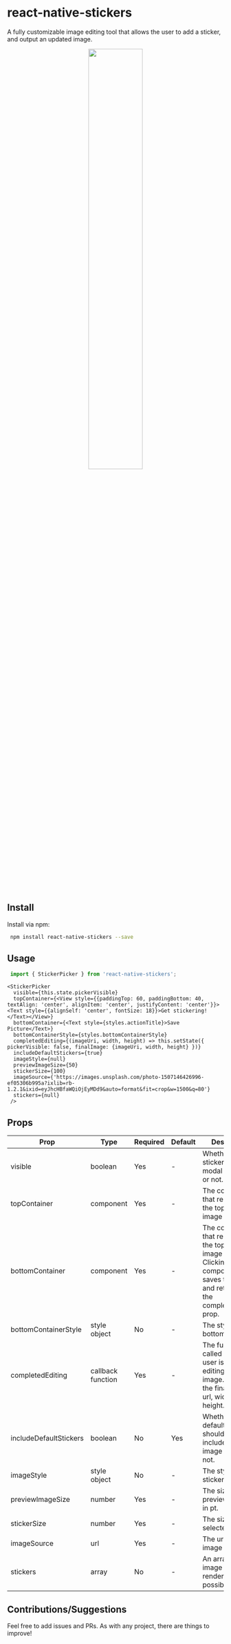 # react-native-stickers
A fully customizable image editing tool that allows the user to add a sticker, and output an updated image.

<p align="center">
<img src="sticker_ux.gif" width="50%" style="margin-left: 25%, margin-right: 25%, margin-bottom: 200px;" />
</p>

## Install
Install via npm:
```sh
 npm install react-native-stickers --save
```

## Usage
```js
 import { StickerPicker } from 'react-native-stickers';
```

```
<StickerPicker
  visible={this.state.pickerVisible}
  topContainer={<View style={{paddingTop: 60, paddingBottom: 40, textAlign: 'center', alignItem: 'center', justifyContent: 'center'}}><Text style={{alignSelf: 'center', fontSize: 18}}>Get stickering!</Text></View>}
  bottomContainer={<Text style={styles.actionTitle}>Save Picture</Text>}
  bottomContainerStyle={styles.bottomContainerStyle}
  completedEditing={(imageUri, width, height) => this.setState({ pickerVisible: false, finalImage: {imageUri, width, height} })}
  includeDefaultStickers={true}
  imageStyle={null}
  previewImageSize={50}
  stickerSize={100}
  imageSource={'https://images.unsplash.com/photo-1507146426996-ef05306b995a?ixlib=rb-1.2.1&ixid=eyJhcHBfaWQiOjEyMDd9&auto=format&fit=crop&w=1500&q=80'}
  stickers={null}
 />
```

## Props

| Prop                | Type          | Required  | Default | Description                                                                             |
| ------------------- | ------------- | --------- | ------- | --------------------------------------------------------------------------------------- |
| visible              | boolean      | Yes        |  -       | Whether the sticker picker modal is visible or not.        |
| topContainer              | component      |  Yes        |  -       | The component that renders at the top of the image editor.        |
| bottomContainer              | component      | Yes        |   -      | The component that renders at the top of the image editor.  Clicking this component saves the image, and returns it to the completedEditing prop.     |
| bottomContainerStyle              | style object      | No        |    -     | The style of the bottom container       |
| completedEditing              | callback function      | Yes        |    -     | The function called when the user is done editing the image.  Receives the final image url, width, and height.        |
| includeDefaultStickers              | boolean      | No        |    Yes     | Whether the default stickers should be included in the image editor or not.        |
| imageStyle              | style object      | No        |   -      | The style of the sticker.       |
| previewImageSize              | number      | Yes        |      -   | The size of the preview images, in pt.        |
| stickerSize               | number         | Yes        |    -     | The size of the selected sticker.       |
| imageSource              | url      | Yes        |   -      | The url of the image to edit.  |
| stickers              | array      | No        |   -      | An array of image objects to render as possible stickers.  |

## Contributions/Suggestions
Feel free to add issues and PRs.  As with any project, there are things to improve!
